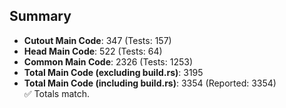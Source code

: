 ## Summary

- **Cutout Main Code**: 347 (Tests: 157)  
- **Head Main Code**: 522 (Tests: 64)  
- **Common Main Code**: 2326 (Tests: 1253)  
- **Total Main Code (excluding build.rs)**: 3195  
- **Total Main Code (including build.rs)**: 3354 (Reported: 3354)  
✅ Totals match.
